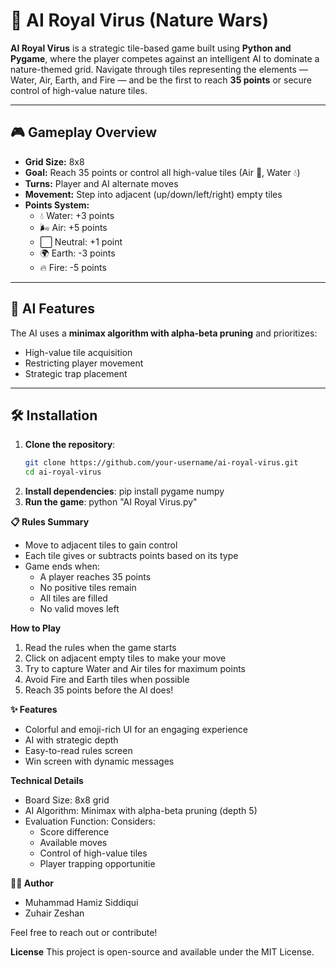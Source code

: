 # 🌿 AI Royal Virus (Nature Wars)

**AI Royal Virus** is a strategic tile-based game built using **Python and Pygame**, where the player competes against an intelligent AI to dominate a nature-themed grid. Navigate through tiles representing the elements — Water, Air, Earth, and Fire — and be the first to reach **35 points** or secure control of high-value nature tiles.



---

## 🎮 Gameplay Overview

- **Grid Size:** 8x8
- **Goal:** Reach 35 points or control all high-value tiles (Air 💨, Water 💧)
- **Turns:** Player and AI alternate moves
- **Movement:** Step into adjacent (up/down/left/right) empty tiles
- **Points System:**
  - 💧 Water: +3 points
  - 🌬️ Air: +5 points
  - ⬜ Neutral: +1 point
  - 🌍 Earth: -3 points
  - 🔥 Fire: -5 points

---

## 🧠 AI Features

The AI uses a **minimax algorithm with alpha-beta pruning** and prioritizes:
- High-value tile acquisition
- Restricting player movement
- Strategic trap placement

---

## 🛠 Installation

1. **Clone the repository**:
   ```bash
   git clone https://github.com/your-username/ai-royal-virus.git
   cd ai-royal-virus
2. **Install dependencies**:
   pip install pygame numpy
3. **Run the game**:
   python "AI Royal Virus.py"


**📋 Rules Summary**
- Move to adjacent tiles to gain control
- Each tile gives or subtracts points based on its type
- Game ends when:
  - A player reaches 35 points
  - No positive tiles remain
  - All tiles are filled
  - No valid moves left

**How to Play**
1) Read the rules when the game starts
2) Click on adjacent empty tiles to make your move
3) Try to capture Water and Air tiles for maximum points
4) Avoid Fire and Earth tiles when possible
5) Reach 35 points before the AI does!

**✨ Features**
- Colorful and emoji-rich UI for an engaging experience
- AI with strategic depth
- Easy-to-read rules screen
- Win screen with dynamic messages

**Technical Details**
- Board Size: 8x8 grid
- AI Algorithm: Minimax with alpha-beta pruning (depth 5)
- Evaluation Function: Considers:
   - Score difference
   - Available moves
   - Control of high-value tiles
   - Player trapping opportunitie

**🧑‍💻 Author**
- Muhammad Hamiz Siddiqui
- Zuhair Zeshan
  
Feel free to reach out or contribute!

**License**
This project is open-source and available under the MIT License.



